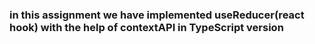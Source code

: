 ### in this assignment we have implemented useReducer(react hook) with the help of contextAPI in TypeScript version